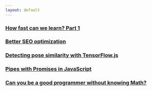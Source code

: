 ```yaml
---
layout: default
---
```


### [How fast can we learn? Part 1](posts/how-fast-can-we-learn.html)

### [Better SEO optimization](posts/better-seo-optimization.html)

### [Detecting pose similarity with TensorFlow.js](posts/detecting-pose-similarity.html)

### [Pipes with Promises in JavaScript](posts/pipes-with-promises.html)

### [Can you be a good programmer without knowing Math?](posts/good-programmer-wo-math.html)

